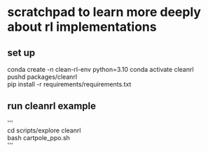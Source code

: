# scratchpad to learn more deeply about rl implementations

## set up
conda create -n clean-rl-env python=3.10
conda activate cleanrl  
pushd packages/cleanrl  
pip install -r requirements/requirements.txt  

## run cleanrl example
'''  
cd scripts/explore cleanrl  
bash cartpole_ppo.sh  
'''  


